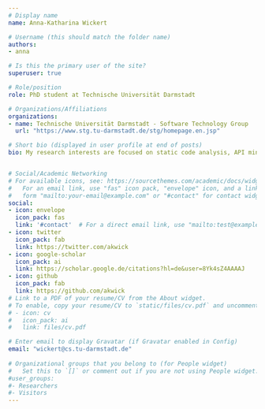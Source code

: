 ```yaml
---
# Display name
name: Anna-Katharina Wickert

# Username (this should match the folder name)
authors:
- anna 

# Is this the primary user of the site?
superuser: true

# Role/position
role: PhD student at Technische Universität Darmstadt

# Organizations/Affiliations
organizations:
- name: Technische Universität Darmstadt - Software Technology Group 
  url: "https://www.stg.tu-darmstadt.de/stg/homepage.en.jsp"

# Short bio (displayed in user profile at end of posts)
bio: My research interests are focused on static code analysis, API mining and security. Currently, I focus on the security of cryptographic APIs.


# Social/Academic Networking
# For available icons, see: https://sourcethemes.com/academic/docs/widgets/#icons
#   For an email link, use "fas" icon pack, "envelope" icon, and a link in the
#   form "mailto:your-email@example.com" or "#contact" for contact widget.
social:
- icon: envelope
  icon_pack: fas
  link: '#contact'  # For a direct email link, use "mailto:test@example.org".
- icon: twitter
  icon_pack: fab
  link: https://twitter.com/akwick
- icon: google-scholar
  icon_pack: ai
  link: https://scholar.google.de/citations?hl=de&user=8Yk4sZ4AAAAJ
- icon: github
  icon_pack: fab
  link: https://github.com/akwick
# Link to a PDF of your resume/CV from the About widget.
# To enable, copy your resume/CV to `static/files/cv.pdf` and uncomment the lines below.  
# - icon: cv
#   icon_pack: ai
#   link: files/cv.pdf

# Enter email to display Gravatar (if Gravatar enabled in Config)
email: "wickert@cs.tu-darmstadt.de"
  
# Organizational groups that you belong to (for People widget)
#   Set this to `[]` or comment out if you are not using People widget.  
#user_groups:
#- Researchers
#- Visitors
---
```

